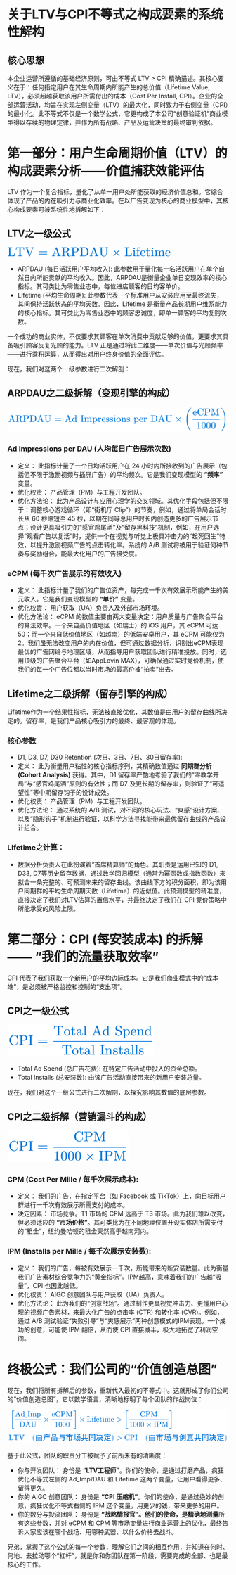 
# 关于LTV与CPI不等式之构成要素的系统性解构
## 核心思想
本企业运营所遵循的基础经济原则，可由不等式 LTV > CPI 精确描述。其核心要义在于：任何指定用户在其生命周期内所能产生的总价值（Lifetime Value, LTV），必须超越获取该用户所需付出的成本（Cost Per Install, CPI）。企业的全部运营活动，均旨在实现左侧变量（LTV）的最大化，同时致力于右侧变量（CPI）的最小化。此不等式不仅是一个数学公式，它更构成了本公司“创意验证机”商业模型得以存续的物理定律，并作为所有战略、产品及运营决策的最终审判依据。

# 第一部分：用户生命周期价值（LTV）的构成要素分析——价值捕获效能评估
LTV 作为一个复合指标，量化了从单一用户处所能获取的经济价值总和。它综合体现了产品的内在吸引力与商业化效率。在以广告变现为核心的商业模型中，其核心构成要素可被系统性地拆解如下：

## LTV之一级公式
![LTV](../src/assets_book/equation.typ/ltv.svg)
- ARPDAU (每日活跃用户平均收入): 此参数用于量化每一名活跃用户在单个自然日内所能贡献的平均收入。因此，ARPDAU是衡量企业单日变现效率的核心指标。其可类比为零售业态中，每位进店顾客的日均客单价。
- Lifetime (平均生命周期): 此参数代表一个标准用户从安装应用至最终流失，其间保持活跃状态的平均天数。因此，Lifetime 是衡量产品长期用户维系能力的核心指标。其可类比为零售业态中的顾客忠诚度，即单一顾客的平均复购次数。

一个成功的商业实体，不仅要求其顾客在单次消费中贡献足够的价值，更要求其具备吸引顾客反复光顾的能力。LTV 正是通过将此二维度——单次价值与光顾频率——进行乘积运算，从而得出对用户终身价值的全面评估。

现在，我们对这两个一级参数进行二次解剖：

## ARPDAU之二级拆解（变现引擎的构成）

![](../src/assets_book/equation.typ/arpdau.svg)

### Ad Impressions per DAU (人均每日广告展示次数)
- 定义： 此指标计量了一个日均活跃用户在 24 小时内所接收到的广告展示（包括但不限于激励视频与插屏广告）的平均频次。它是我们变现模型的 **“频率”** 变量。
- 优化权责： 产品管理（PM）与工程开发团队。
- 优化方法论： 此为产品设计与应用心理学的交叉领域。其优化手段包括但不限于：调整核心游戏循环（即“街机厅 Clip”）的节奏，例如，通过将单局会话时长从 60 秒缩短至 45 秒，以期在同等总用户时长内创造更多的广告展示节点；设计更具吸引力的“感官鸡尾酒”及“留存黑科技”机制，例如，在用户选择“观看广告以复活”时，提供一个在视觉与听觉上极具冲击力的“起死回生”特效，以提升激励视频广告的点击转化率。系统的 A/B 测试将被用于验证何种节奏与奖励组合，能最大化用户的广告接受度。

### eCPM (每千次广告展示的有效收入)
- 定义： 此指标计量了我们的广告位资产，每完成一千次有效展示所能产生的美元收入。它是我们变现模型的 **“单价”** 变量。
- 优化权責： 用户获取（UA）负责人及外部市场环境。
- 优化方法论： eCPM 的数值主要由两大变量决定：用户质量与广告聚合平台的算法效率。一个来自高价值地区（如瑞士）的 iOS 用户，其 eCPM 可达 50；而一个来自低价值地区（如越南）的低端安卓用户，其 eCPM 可能仅为 2。我们虽无法改变用户的内在价值，但可通过数据分析，识别出eCPM表现最优的广告网络与地理区域，从而指导用户获取团队进行精准投放。同时，选用顶级的广告聚合平台（如AppLovin MAX），可确保通过实时竞价机制，使我们的每一个广告位都以当时市场的最高价被“拍卖”出去。

## Lifetime之二级拆解（留存引擎的构成）
Lifetime作为一个结果性指标，无法被直接优化，其数值是由用户的留存曲线所决定的。留存率，是我们产品核心吸引力的最终、最客观的体现。

### 核心参数
- D1, D3, D7, D30 Retention (次日、3日、7日、30日留存率):
- 定义： 此为衡量用户粘性的核心指标序列，其精确数值通过 **同期群分析 (Cohort Analysis)** 获得。其中，D1 留存率严酷地考验了我们的“零教学开局”与“感官鸡尾酒”原则的有效性；而 D7 及更长期的留存率，则验证了“可遥望性”等中期留存钩子的设计成效。
- 优化权责： 产品管理（PM）与工程开发团队。
- 优化方法论： 通过系统的 A/B 测试，对不同的核心玩法、“爽感”设计方案、以及“隐形钩子”机制进行验证，以科学方法寻找能带来最优留存曲线的产品设计组合。

### Lifetime之计算：
- 数据分析负责人在此扮演着“首席精算师”的角色。其职责是运用已知的 D1, D33, D7等历史留存数据，通过数学回归模型（通常为幂函数或指数函数）来拟合一条完整的、可预测未来的留存曲线。该曲线下方的积分面积，即为该用户同期群的平均生命周期天数（Lifetime）的近似值。此预测模型的精准度，直接决定了我们对LTV估算的置信水平，并最终决定了我们在 CPI 竞价策略中所能承受的风险上限。

# 第二部分：CPI (每安装成本) 的拆解 —— “我们的流量获取效率”
CPI 代表了我们获取一个新用户的平均边际成本。它是我们商业模式中的“成本端”，是必须被严格监控和控制的“支出项”。

## CPI之一级公式
![](../src/assets_book/equation.typ/cpi_1.svg)
- Total Ad Spend (总广告花费): 在特定广告活动中投入的资金总额。
- Total Installs (总安装数): 由该广告活动直接带来的新用户安装总量。

现在，我们对这个一级公式进行二次解剖，以探究影响其数值的底层参数。

## CPI之二级拆解（营销漏斗的构成）
![](../src/assets_book/equation.typ/cpi_2.svg)
### CPM (Cost Per Mille / 每千次展示成本):
- 定义： 我们的广告，在指定平台（如 Facebook 或 TikTok）上，向目标用户群进行一千次有效展示所需支付的成本。
- 决定因素： 市场竞争。T1 市场的 CPM 远高于 T3 市场。此为我们难以改变，但必须适应的 **“市场价格”**。其可类比为在不同地理位置开设实体店所需支付的“租金”，纽约曼哈顿的租金天然高于越南河内。
### IPM (Installs per Mille / 每千次展示安装数):
- 定义： 我们的广告，每被有效展示一千次，所能带来的新安装数量。此为衡量我们广告素材综合竞争力的“黄金指标”。IPM越高，意味着我们的广告越“吸量”，CPI 也因此越低。
- 优化权责： AIGC 创意团队与用户获取（UA）负责人。
- 优化方法论： 此为我们的“创意战场”。通过制作更具视觉冲击力、更懂用户心理的视频广告素材，来最大化广告的点击率 (CTR) 和转化率 (CVR)。例如，通过 A/B 测试验证“失败引导”与“爽感展示”两种创意模式的IPM表现。一个成功的创意，可能使 IPM 翻倍，从而使 CPI 直接减半，极大地拓宽了利润空间。

# 终极公式：我们公司的“价值创造总图”
现在，我们将所有拆解后的参数，重新代入最初的不等式中。这就形成了你们公司的“价值创造总图”，它以数学语言，清晰地标明了每个团队的作战岗位：

![](../src/assets_book/equation.typ/formula.svg)

基于此公式，团队的职责分工被赋予了前所未有的清晰度：

- 你与开发团队： 身份是 **“LTV工程师”**。你们的使命，是通过打磨产品，疯狂优化不等式左侧的 Ad_Imp/DAU 和 Lifetime 这两个变量，让用户看得更多、留得更久。
- 你的 AIGC 创意团队： 身份是 **“CPI 压缩机”**。你们的使命，是通过绝妙的创意，疯狂优化不等式右侧的 IPM 这个变量，用更少的钱，带来更多的用户。
- 你的数分与投流团队： 身份是 **“战略情报官”。他们的使命，是精确地测量**所有这些参数，并对 eCPM 和 CPM 等市场变量进行商业运营上的优化，最终告诉大家应该在哪个战场、用哪种武器、以什么价格去战斗。

兄弟，掌握了这个公式的每一个参数，理解它们之间的相互作用，并知道在何时、何地、去拉动哪个“杠杆”，就是你和你团队在第一阶段，需要完成的全部、也是最核心的工作。